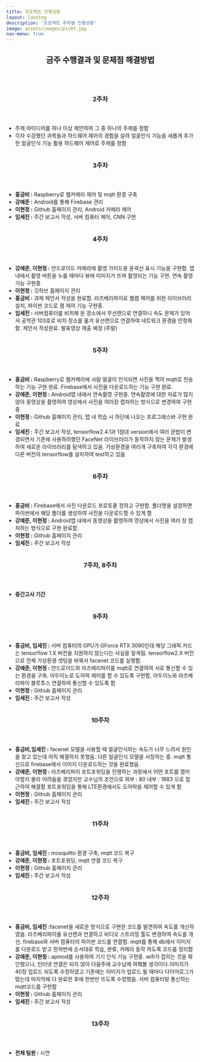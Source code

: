 ```yaml
---
title: 프로젝트 진행상황
layout: landing
description: '프로젝트 주차별 진행상황'
image: assets/images/pic07.jpg
nav-menu: true
---
```


<!-- Main -->
<div id="main">

<section id="one">
	<div class="inner">
		<header class="major">
			<h2>금주 수행결과 및 문제점 해결방법</h2>
		</header>
	</div>
</section>

<section id="two" class="spotlights">
	<!-- Two -->
	<section>
		<a href="generic.html" class="image">
			<img src="{% link assets/images/picw2.jpg%}" alt="" data-position="center center" />
		</a>
		<div class="content">
			<div class="inner">
				<header class="major">
					<h3>2주차</h3>
				</header>
				<ul class="alt">
					<li>주제 아이디어를 하나 이상 제안하여 그 중 하나의 주제를 정함</li>
					<li>각자 수강했던 과목들과 하드웨어 제어의 경험을 살려 얼굴인식 기능을 새롭게 추가한 얼굴인식 기능 활용 하드웨어 제어로 주제를 정함</li>
				</ul>
			</div>
		</div>
	</section>
	 <!-- Three -->
	<section>
		<a href="generic.html" class="image">
			<img src="{% link assets/images/picw3.jpg%}" alt="" data-position="center center" />
		</a>
		<div class="content">
			<div class="inner">
				<header class="major">
					<h3>3주차</h3>
				</header>
				<ul class="alt">
					<li><b>홍금비 :</b> Raspberry로 웹카메라 제어 및 mqtt 환경 구축</li>
               				<li><b>강예준 :</b> Android를 통해 Firebase 관리</li>
               				<li><b>이현정 :</b> Github 홈페이지 관리, Android 카메라 제어</li>
               				<li><b>임세진 :</b> 주간 보고서 작성, 서버 컴퓨터 제어, CNN 구현</li>
				</ul>
			</div>
		</div>
	</section>
	 <!-- Four -->
	<section>
		<a href="generic.html" class="image">
			<img src="{% link assets/images/picw4.jpg%}" alt="" data-position="center center" />
		</a>
		<div class="content">
			<div class="inner">
				<header class="major">
					<h3>4주차</h3>
				</header>
				<ul class="alt">
					<li><b>강예준, 이현정 :</b> 안드로이드 카메라에 촬영 가이드용 윤곽선 표시 기능을 구현함.
						앱 내에서 촬영 버튼을 누를 때마다 뷰에 이미지가 뜨며 촬영되는 기능 구현. 연속 촬영 기능 구현중</li>
               				<li><b>이현정 :</b> 깃허브 홈페이지 관리</li>
               				<li><b>홍금비 :</b> 과제 제안서 작성을 완료함. 라즈베리파이로 웹캠 제어를 위한 라이브러리 설치, 파이썬 코드로 캠 제어 기능 구현중.</li>
               				<li><b>임세진 :</b> 서버컴퓨터를 비치해 둔 장소에서 무선랜으로 연결하니 속도 문제가 있어서
                  				공학관 103호로 비치 장소를 옮겨 유선랜으로 연결하여 네트워크 환경을 안정화함. 제안서 작성완료. 발표영상 제출 예정 (주말)</li>
				</ul>
			</div>
		</div>
	</section>
	 <!-- Five  -->
	<section>
		<a href="generic.html" class="image">
			<img src="{% link assets/images/picw5.jpg%}" alt="" data-position="center center" />
		</a>
		<div class="content">
			<div class="inner">
				<header class="major">
					<h3>5주차</h3>
				</header>
				<ul class="alt">
					<li><b>홍금비 :</b> Raspberry로 웹카메라에 사람 얼굴이 인식되면 사진을 찍어 mqtt로 전송하는 기능 구현 완료.
						Firebase에서 사진을 다운로드하는 기능 구현 완료.</li>
               				<li><b>강예준, 이현정 :</b> Android앱 내에서 연속촬영 구현중.
                  				연속촬영에 대한 자료가 많지 않아 동영상을 촬영하여 영상에서 사진을 여러장 캡처하는 방식으로 변경하여 구현중</li>
               				<li><b>이현정 :</b> Github 홈페이지 관리, 앱 내 학습 시 하단에 나오는 프로그래스바 구현 완료</li>
               				<li><b>임세진 :</b> 주간 보고서 작성, tensorflow2.4.1과 1점대 version에서 여러 문법이 변경되면서 
                  				기존에 사용하려했던 FaceNet 라이브러리가 동작하지 않는 문제가 발생하여 새로운 라이브러리를 탐색하고 있음. 
                  				가상환경을 여러개 구축하여 각각 환경에 다른 버전의 tensorflow를 설치하여 test하고 있음</li>
				</ul>
			</div>
		</div>
	</section>	
	 <!-- Six -->
	<section>
		<a href="generic.html" class="image">
			<img src="{% link assets/images/picw6.jpg%}" alt="" data-position="center center" />
		</a>
		<div class="content">
			<div class="inner">
				<header class="major">
					<h3>6주차</h3>
				</header>
				<ul class="alt">
					<li><b>홍금비 :</b> Firebase에서 사진 다운로드 프로토콜 정하고 구현함.
                  				폴더명을 설정하면 파이썬에서 해당 폴더를 생성하여 사진을 다운로드할 수 있게 함</li>
               				<li><b>강예준, 이현정 :</b> Android앱 내에서 동영상을 촬영하여 영상에서 사진을 여러 장 캡처하는 방식으로 구현 완료함.</li>
               				<li><b>이현정 :</b> Github 홈페이지 관리</li>
               				<li><b>임세진 :</b> 주간 보고서 작성</li>
				</ul>
			</div>
		</div>
	</section>
	 <!-- Seven & Eight -->
	<section>
		<a href="generic.html" class="image">
			<img src="{% link assets/images/picw8.jpg%}" alt="" data-position="center center" />
		</a>
		<div class="content">
			<div class="inner">
				<header class="major">
					<h3>7주차, 8주차</h3>
				</header>
				<ul class="alt">
					<li><b>중간고사 기간</b></li>
				</ul>
			</div>
		</div>
	</section>
	 <!-- Nine -->
	<section>
		<a href="generic.html" class="image">
			<img src="{% link assets/images/picw9.jpg%}" alt="" data-position="center center" />
		</a>
		<div class="content">
			<div class="inner">
				<header class="major">
					<h3>9주차</h3>
				</header>
				<ul class="alt">
					<li><b>홍금비, 임세진 :</b> 서버 컴퓨터의 GPU가 GForce RTX 3090인데
                  				해당 그래픽 카드는 tensorflow 1.X 버전을 지원하지 않는다는 사실을 알게됨.
                  				tensorflow2.X 버전으로 전체 가상환경 셋팅을 바꿔서 facenet 코드를 실행함.</li>
               				<li><b>강예준, 이현정 :</b> 안드로이드와 라즈베리파이를 mqtt로 연결하여 서로 통신할 수 있는 환경을 구축.
                  				아두이노로 도어락 제어를 할 수 있도록 구현함, 아두이노와 라즈베리파이 블루투스 연결하여 통신할 수 있도록 함</li>
               				<li><b>이현정 :</b> Github 홈페이지 관리</li>
               				<li><b>임세진 :</b> 주간 보고서 작성</li>
				</ul>
			</div>
		</div>
	</section>
	 <!-- Ten -->
	<section>
		<a href="generic.html" class="image">
			<img src="{% link assets/images/picw10.jpg%}" alt="" data-position="center center" />
		</a>
		<div class="content">
			<div class="inner">
				<header class="major">
					<h3>10주차</h3>
				</header>
				<ul class="alt">
					<li><b>홍금비,임세진 :</b> facenet 모델을 사용할 때 얼굴인식하는 속도가 너무 느려서 원인을 찾고 있는데 아직 해결하지 못했음.
                  				다른 얼굴인식 모델을 서칭하는 중. mqtt 통신으로 firebase에서 이미지 다운로드하는 것을 완료했음.</li>
               				<li><b>강예준, 이현정 :</b> 라즈베리파이 포트포워딩을 진행하는 과정에서 어떤 포트를 열어야할지 몰라 어려움을 겪었지만 
                  				교수님의 조언으로 외부 : 80 내부 : 1883 으로 접근하여 해결함
                  				포트포워딩을 통해 LTE환경에서도 도어락을 제어할 수 있게 함</li>
               				<li><b>이현정 :</b> Github 홈페이지 관리</li>
               				<li><b>임세진 :</b> 주간 보고서 작성</li>
				</ul>
			</div>
		</div>
	</section>
	 <!-- Eleven -->
	<section>
		<a href="generic.html" class="image">
			<img src="{% link assets/images/picw11.jpg%}" alt="" data-position="center center" />
		</a>
		<div class="content">
			<div class="inner">
				<header class="major">
					<h3>11주차</h3>
				</header>
				<ul class="alt">
					<li><b>홍금비, 임세진 :</b> mosquitto 환경 구축, mqtt 코드 복구</li>
               				<li><b>강예준, 이현정 :</b> 포트포워딩, mqtt 연결 코드 복구</li>
               				<li><b>이현정 :</b> Github 홈페이지 관리</li>
              				 <li><b>임세진 :</b> 주간 보고서 작성</li>
				</ul>
			</div>
		</div>
	</section>
	 <!-- Twelve -->
	<section>
		<a href="generic.html" class="image">
			<img src="{% link assets/images/picw12.jpg%}" alt="" data-position="center center" />
		</a>
		<div class="content">
			<div class="inner">
				<header class="major">
					<h3>12주차</h3>
				</header>
				<ul class="alt">
					<li><b>홍금비, 임세진 :</b>facenet을 새로운 방식으로 구현한 코드를 발견하여 속도를 개선하였음.
                  				라즈베리파이를 유선랜과 연결하고 비디오 스트리밍 툴도 변경하여 속도를 개선.
                  				firebase와 서버 컴퓨터의 파이썬 코드를 연결함.
                 				 mqtt를 통해 db에서 이미지를 다운로드 받고 한꺼번에 순서대로 학습, 분류, 카메라 동작 하도록 코드를 정리함</li>
               				<li><b>강예준, 이현정 :</b> apmod를 사용하여 기기 인식 기능 구현중. wifi가 잡히는 것을 확인했으나,
                 				 인터넷 연결은 되지 않아 다음주에 교수님께 여쭤볼 생각이다.이미지가 40장 업로드 되도록 수정하였고
                				  기존에는 이미지가 업로드 될 때마다 다이어로그가 떴는데 마지막에 다 완료한 후에 한번만 뜨도록 수정했음.
                				  서버 컴퓨터랑 통신하는 mqtt코드를 구현함</li>
               				<li><b>이현정 :</b> Github 홈페이지 관리</li>
              				 <li><b>임세진 :</b> 주간 보고서 작성</li>
				</ul>
			</div>
		</div>
	</section>
	 <!-- Thirteen -->
	<section>
		<a href="generic.html" class="image">
			<img src="{% link assets/images/picw13.jpg%}" alt="" data-position="center center" />
		</a>
		<div class="content">
			<div class="inner">
				<header class="major">
					<h3>13주차</h3>
				</header>
				<ul class="alt">
					<li><b>전체 팀원 :</b> 시연 </li>
				</ul>
			</div>
		</div>
	</section>

</section>

</div>
